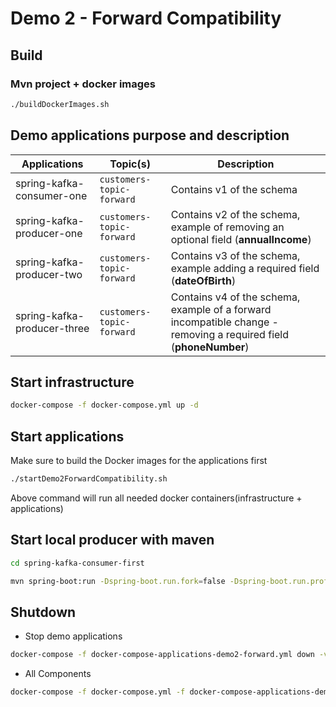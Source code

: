 # Demo 2 - Forward Compatibility

## Build

### Mvn project + docker images

```bash
./buildDockerImages.sh
```

## Demo applications purpose and description

| Applications                | Topic(s)                                                                                                | Description                                                                                                       |
|-----------------------------|---------------------------------------------------------------------------------------------------------|-------------------------------------------------------------------------------------------------------------------|
| spring-kafka-consumer-one   | `customers-topic-forward`| Contains v1 of the schema                                                                                         |
| spring-kafka-producer-one   | `customers-topic-forward`| Contains v2 of the schema, example of removing an optional field (**annualIncome**)                               |
| spring-kafka-producer-two   | `customers-topic-forward`| Contains v3 of the schema, example adding a required field (**dateOfBirth**)                                      |
| spring-kafka-producer-three | `customers-topic-forward`| Contains v4 of the schema, example of a forward incompatible change - removing a required field (**phoneNumber**) |


## Start infrastructure

```bash
docker-compose -f docker-compose.yml up -d
```


## Start applications

Make sure to build the Docker images for the applications first

```bash
./startDemo2ForwardCompatibility.sh
```

Above command will run all needed docker containers(infrastructure + applications)

## Start local producer with maven

```bash
cd spring-kafka-consumer-first
```

```bash
mvn spring-boot:run -Dspring-boot.run.fork=false -Dspring-boot.run.profiles=forward
```

## Shutdown 

* Stop demo applications

```bash
docker-compose -f docker-compose-applications-demo2-forward.yml down -v
```

* All Components
```bash
docker-compose -f docker-compose.yml -f docker-compose-applications-demo2-forward.yml down -v
```